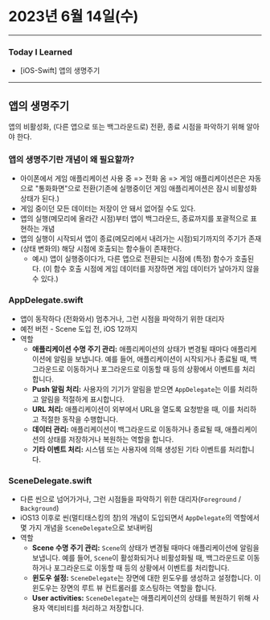 # 2023년 6월 14일(수)

---

### Today I Learned 

- [iOS-Swift] 앱의 생명주기 

---

## 앱의 생명주기

앱의 비활성화, (다른 앱으로 또는 백그라운드로) 전환, 종료 시점을 파악하기 위해 알아야 한다.

### 앱의 생명주기란 개념이 왜 필요할까?

- 아이폰에서 게임 애플리케이션 사용 중 => 전화 옴 => 게임 애플리케이션은은 자동으로 "통화화면"으로 전환(기존에 실행중이던 게임 애플리케이션은 잠시 비활성화 상태가 된다.)
- 게임 중이던 모든 데이터는 저장이 안 돼서 없어질 수도 있다.
- 앱의 실행(메모리에 올라간 시점)부터 앱이 백그라운드, 종료까지를 포괄적으로 표현하는 개념 
- 앱의 실행이 시작되서 앱이 종료(메모리에서 내려가는 시점)되기까지의 주기가 존재 
- (상태 변화의) 해당 시점에 호출되는 함수들이 존재한다.
  - 예시) 앱이 실행중이다가, 다른 앱으로 전환되는 시점에 (특정) 함수가 호출된다. (이 함수 호출 시점에 게임 데이터를 저장하면 게임 데이터가 날아가지 않을 수 있다.)

### AppDelegate.swift

- 앱이 동작하다 (전화와서) 멈추거나, 그런 시점을 파악하기 위한 대리자
- 예전 버전 - Scene 도입 전, iOS 12까지
- 역할
  - **애플리케이션 수명 주기 관리:** 애플리케이션의 상태가 변경될 때마다 애플리케이션에 알림을 보냅니다. 예를 들어, 애플리케이션이 시작되거나 종료될 때, 백그라운드로 이동하거나 포그라운드로 이동할 때 등의 상황에서 이벤트를 처리합니다.
  - **Push 알림 처리:** 사용자의 기기가 알림을 받으면 `AppDelegate`는 이를 처리하고 알림을 적절하게 표시합니다.
  - **URL 처리:** 애플리케이션이 외부에서 URL을 열도록 요청받을 때, 이를 처리하고 적절한 동작을 수행합니다.
  - **데이터 관리:** 애플리케이션이 백그라운드로 이동하거나 종료될 때, 애플리케이션의 상태를 저장하거나 복원하는 역할을 합니다.
  - **기타 이벤트 처리:** 시스템 또는 사용자에 의해 생성된 기타 이벤트를 처리합니다.

### SceneDelegate.swift

- 다른 씬으로 넘어가거나, 그런 시점들을 파악하기 위한 대리자(`Foreground` / `Background`)
- iOS13 이후로 씬(멀티태스킹의 창)의 개념이 도입되면서 `AppDelegate`의 역할에서 몇 가지 개념을 `SceneDelegate`으로 보내버림
- 역할 
  - **Scene 수명 주기 관리:** `Scene`의 상태가 변경될 때마다 애플리케이션에 알림을 보냅니다. 예를 들어, `Scene`이 활성화되거나 비활성화될 때, 백그라운드로 이동하거나 포그라운드로 이동할 때 등의 상황에서 이벤트를 처리합니다.
  - **윈도우 설정:** `SceneDelegate`는 장면에 대한 윈도우를 생성하고 설정합니다. 이 윈도우는 장면의 루트 뷰 컨트롤러를 호스팅하는 역할을 합니다.
  - **User activities:** `SceneDelegate`는 애플리케이션의 상태를 복원하기 위해 사용자 액티비티를 처리하고 저장합니다.